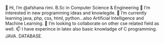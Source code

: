 👋 Hi, I’m @afshana rimi. B.Sc in Computer Science & Engineering
👀 I’m interested in new programming ideas and knowlegde.
🌱 I’m currently learning java, php, css, html, python...also Artificial Intelligence and Machine Learning.
💞️ I’m looking to collaborate on other cse related field as well.
📫 l have experince in latex also basic knowladge of C programming. JAVA. DATABASE.
